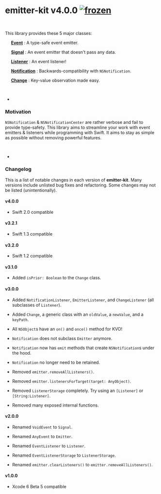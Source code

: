 # emitter-kit v4.0.0 [![frozen](http://badges.github.io/stability-badges/dist/frozen.svg)](https://nodejs.org/api/documentation.html#documentation_stability_index)

&nbsp;

This library provides these 5 major classes:

&nbsp;&nbsp;&nbsp;&nbsp;
[**Event**](https://github.com/aleclarson/emitter-kit/wiki/Events-&-Signals)
: A type-safe event emitter.

&nbsp;&nbsp;&nbsp;&nbsp;
[**Signal**](https://github.com/aleclarson/emitter-kit/wiki/Events-&-Signals#signal)
: An event emitter that doesn't pass any data.

&nbsp;&nbsp;&nbsp;&nbsp;
[**Listener**](https://github.com/aleclarson/emitter-kit/wiki/Event-Listeners)
: An event listener!

&nbsp;&nbsp;&nbsp;&nbsp;
[**Notification**](https://github.com/aleclarson/emitter-kit/wiki/Notifications)
: Backwards-compatibility with `NSNotification`.

&nbsp;&nbsp;&nbsp;&nbsp;
[**Change**](https://github.com/aleclarson/emitter-kit/wiki/Observing-Changes)
: Key-value observation made easy.

&nbsp;

-

### Motivation

`NSNotification` & `NSNotificationCenter` are rather verbose and fail to provide type-safety. This library aims to streamline your work with event emitters & listeners while programming with Swift. It aims to stay as simple as possible without removing powerful features.

&nbsp;

-

### Changelog

This is a list of notable changes in each version of **emitter-kit**. Many versions include unlisted bug fixes and refactoring. Some changes may not be listed (unintentionally).

#### v4.0.0

- Swift 2.0 compatible

#### v3.2.1

- Swift 1.3 compatible

#### v3.2.0

- Swift 1.2 compatible

#### v3.1.0

- Added `isPrior: Boolean` to the `Change` class.

#### v3.0.0

- Added `NotificationListener`, `EmitterListener`, and `ChangeListener` (all subclasses of `Listener`).

- Added `Change`, a generic class with an `oldValue`, a `newValue`, and a `keyPath`.

- All `NSObject`s have an `on()` and `once()` method for KVO!

- `Notification` does not subclass `Emitter` anymore.

- `Notification` now has `emit` methods that create `NSNotification`s under the hood.

- `Notification` no longer need to be retained.

- Removed `emitter.removeAllListeners()`.

- Removed `emitter.listenersForTarget(target: AnyObject)`.

- Removed `ListenerStorage` completely. Try using an `[Listener]` or `[String:Listener]`.

- Removed many exposed internal functions.

#### v2.0.0

- Renamed `VoidEvent` to `Signal`.

- Renamed `AnyEvent` to `Emitter`.

- Renamed `EventListener` to `Listener`.

- Renamed `EventListenerStorage` to `ListenerStorage`.

- Renamed `emitter.clearListeners()` to `emitter.removeAllListeners()`.

#### v1.0.0

- Xcode 6 Beta 5 compatible

&nbsp;
